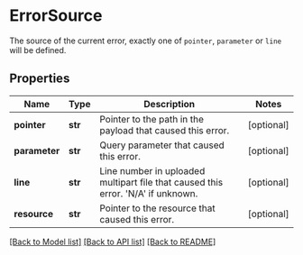 # ErrorSource

The source of the current error, exactly one of `pointer`, `parameter` or `line` will be defined. 
## Properties
Name | Type | Description | Notes
------------ | ------------- | ------------- | -------------
**pointer** | **str** | Pointer to the path in the payload that caused this error. | [optional] 
**parameter** | **str** | Query parameter that caused this error. | [optional] 
**line** | **str** | Line number in uploaded multipart file that caused this error. &#39;N/A&#39; if unknown. | [optional] 
**resource** | **str** | Pointer to the resource that caused this error. | [optional] 

[[Back to Model list]](../README.md#documentation-for-models) [[Back to API list]](../README.md#documentation-for-api-endpoints) [[Back to README]](../README.md)


